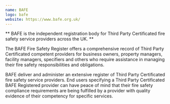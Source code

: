 ```yaml
---
name: BAFE
logo: bafe
website: https://www.bafe.org.uk/
---
```

** BAFE is the independent registration body for Third Party Certificated fire safety service providers across the UK. **

The BAFE Fire Safety Register offers a comprehensive record of Third Party Certificated competent providers for business owners, property managers, facility managers, specifiers and others who require assistance in managing their fire safety responsibilities and obligations.

BAFE deliver and administer an extensive register of Third Party Certificated fire safety service providers. End users specifying a Third Party Certificated BAFE Registered provider can have peace of mind that their fire safety compliance requirements are being fulfilled by a provider with quality evidence of their competency for specific services.
